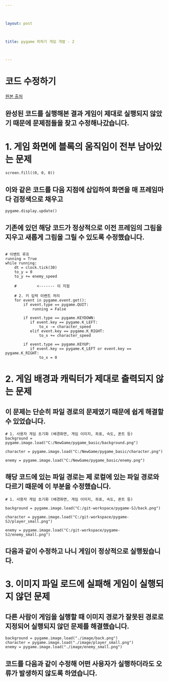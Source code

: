 ```yaml
---

  

layout: post

  

title: pygame 피하기 게임 개발 - 2

  

---
```


# 코드 수정하기

[원본 출처](https://wikidocs.net/131759)

## 완성된 코드를 실행해본 결과 게임이 제대로 실행되지 않았기 때문에 문제점들을 찾고 수정해나갔습니다.

# 1. 게임 화면에 블록의 움직임이 전부 남아있는 문제
```
screen.fill((0, 0, 0))
```
## 이와 같은 코드를 다음 지점에 삽입하여 화면을 매 프레임마다 검정색으로 채우고 
```
pygame.display.update()
``` 
## 기존에 있던 해당 코드가 정상적으로 이전 프레임의 그림을 지우고 새롭게 그림을 그릴 수 있도록 수정했습니다.
```

# 이벤트 루프 
running = True 
while running: 
    dt = clock.tick(30) 
    to_y = 0 
    to_y += enemy_speed 

    #         <------- 이 지점

    # 2. 키 입력 이벤트 처리 
    for event in pygame.event.get(): 
        if event.type == pygame.QUIT: 
            running = False 

        if event.type == pygame.KEYDOWN: 
           if event.key == pygame.K_LEFT: 
               to_x -= character_speed 
           elif event.key == pygame.K_RIGHT: 
               to_x += character_speed 

        if event.type == pygame.KEYUP: 
           if event.key == pygame.K_LEFT or event.key == pygame.K_RIGHT: 
               to_x = 0 

```

# 2. 게임 배경과 캐릭터가 제대로 출력되지 않는 문제
## 이 문제는 단순히 파일 경로의 문제였기 때문에 쉽게 해결할 수 있었습니다.
```
# 1. 사용자 게임 초기화 (배경화면, 게임 이미지, 좌표, 속도, 폰트 등) 
background = pygame.image.load("C:/NewGame/pygame_basic/background.png") 

character = pygame.image.load("C:/NewGame/pygame_basic/character.png") 

enemy = pygame.image.load("C:/NewGame/pygame_basic/enemy.png")
```
## 해당 코드에 있는 파일 경로는 제 로컬에 있는 파일 경로와 다르기 때문에 이 부분을 수정했습니다.
```
# 1. 사용자 게임 초기화 (배경화면, 게임 이미지, 좌표, 속도, 폰트 등)

background = pygame.image.load("C:/git-workspace/pygame-SJ/back.png")

character = pygame.image.load("C:/git-workspace/pygame-SJ/player_small.png")

enemy = pygame.image.load("C:/git-workspace/pygame-SJ/enemy_small.png")
```
## 다음과 같이 수정하고 나니 게임이 정상적으로 실행됬습니다.

# 3. 이미지 파일 로드에 실패해 게임이 실행되지 않던 문제

## 다른 사람이 게임을 실행할 때 이미지 경로가 잘못된 경로로 지정되어 실행되지 않던 문제를 해결했습니다.

```
background = pygame.image.load("./image/back.png")
character = pygame.image.load("./image/player_small.png")
enemy = pygame.image.load("./image/enemy_small.png")
```

## 코드를 다음과 같이 수정해 어떤 사용자가 실행하더라도 오류가 발생하지 않도록 하였습니다.